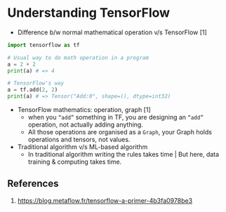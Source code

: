 # Understanding TensorFlow
* Difference b/w normal mathematical operation v/s TensorFlow [1]
```py
import tensorflow as tf

# Usual way to do math operation in a program
a = 2 + 2
print(a) # => 4

# TensorFlow's way
a = tf.add(2, 2)
print(a) # => Tensor("Add:0", shape=(), dtype=int32)
```
* TensorFlow mathematics: operation, graph [1]
  - when you `“add”` something in TF, you are designing an `“add”` operation, not actually adding anything.
  - All those operations are organised as a `Graph`, your Graph holds operations and tensors, not values.
* Traditional algorithm v/s ML-based algorithm
	- In traditional algorithm writing the rules takes time | But here, data training & computing takes time.



## References
1. https://blog.metaflow.fr/tensorflow-a-primer-4b3fa0978be3
